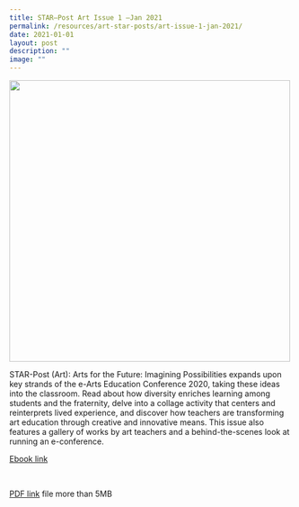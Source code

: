 ```yaml
---
title: STAR–Post Art Issue 1 –Jan 2021
permalink: /resources/art-star-posts/art-issue-1-jan-2021/
date: 2021-01-01
layout: post
description: ""
image: ""
---
```


<img src="/images/screenshot20210112.png" 
         style="width:500px"
	/>
<br>


STAR-Post (Art): Arts for the Future: Imagining Possibilities expands upon key strands of the e-Arts Education Conference 2020, taking these ideas into the classroom. Read about how diversity enriches learning among students and the fraternity, delve into a collage activity that centers and reinterprets lived experience, and discover how teachers are transforming art education through creative and innovative means. This issue also features a gallery of works by art teachers and a behind-the-scenes look at running an e-conference.

[Ebook link](https://joom.ag/rmiI)

 

[PDF link](https://academyofsingaporeteachers.moe.edu.sg/docs/librariesprovider4/star-publications/art-star-post/star-post-(art)-jan-2021-arts-for-the-future-imagining-possibilities-(pages)-v4-reduced.pdf?sfvrsn=3a05f881_0)
file more than 5MB
